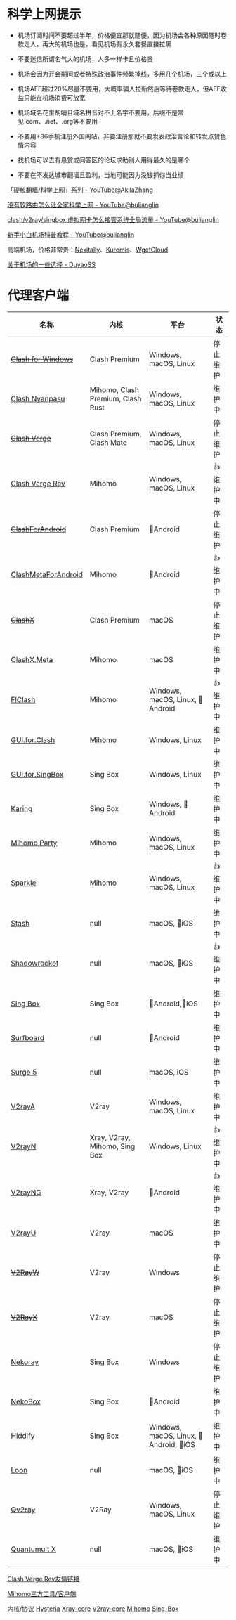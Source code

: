 # 科学上网提示

- 机场订阅时间不要超过半年，价格便宜那就随便，因为机场会各种原因随时卷款走人，再大的机场也是，看见机场有永久套餐直接拉黑

- 不要迷信所谓名气大的机场，人多一样卡且价格贵

- 机场会因为开会期间或者特殊政治事件频繁掉线，多用几个机场，三个或以上

- 机场AFF超过20%尽量不要用，大概率骗人拉新然后等待卷款走人，但AFF收益只能在机场消费可放宽

- 机场域名花里胡哨且域名拼音对不上名字不要用，后缀不是常见.com、.net、.org等不要用

- 不要用+86手机注册外国网站，非要注册那就不要发表政治言论和转发点赞色情内容

- 找机场可以去有悬赏或问答区的论坛求助别人用得最久的是哪个

- 不要在不发达城市翻墙且盈利，当地可能因为没钱抓你当业绩


[「硬核翻墙/科学上网」系列 - YouTube@AkilaZhang](https://www.youtube.com/watch?v=XKZM_AjCUr0&list=PLqybz7NWybwUgR-S6m78tfd-lV4sBvGFG)

[没有软路由怎么让全家科学上网 - YouTube@bulianglin](https://www.youtube.com/watch?v=GjhetHGIKLg)

[clash/v2ray/singbox 虚拟网卡怎么接管系统全局流量 - YouTube@bulianglin](https://www.youtube.com/watch?v=qItL005LUik)

[新手小白机场科普教程 - YouTube@bulianglin](https://www.youtube.com/watch?v=JuoXrqAest8)

高端机场，价格非常贵：[Nexitally](https://www.nexitally.com/)、[Kuromis](https://www.kuromis.com/)、[WgetCloud](https://wgetcloud.org/)

[关于机场的一些选择 - DuyaoSS](https://www.duyaoss.com/archives/2934/)
# 代理客户端

| 名称 | 内核 | 平台 | 状态 |
|---|---|---|---|
| ~~[Clash for Windows](https://github.com/Fndroid/clash_for_windows_pkg)~~ | Clash Premium | Windows, macOS, Linux | 停止维护 |
| [Clash Nyanpasu](https://github.com/libnyanpasu/clash-nyanpasu) | Mihomo, Clash Premium, Clash Rust | Windows, macOS, Linux | 维护中 |
| ~~[Clash Verge](https://github.com/zzzgydi/clash-verge)~~ | Clash Premium, Clash Mate | Windows, macOS, Linux | 停止维护 |
| [Clash Verge Rev](https://github.com/clash-verge-rev/clash-verge-rev) | Mihomo | Windows, macOS, Linux | 👍维护中 |
| ~~[ClashForAndroid](https://github.com/Kr328/ClashForAndroid)~~ | Clash Premium | 📱Android | 停止维护 |
| [ClashMetaForAndroid](https://github.com/MetaCubeX/ClashMetaForAndroid) | Mihomo | 📱Android | 👍维护中 |
| ~~[ClashX](https://github.com/yichengchen/clashX)~~ | Clash Premium | macOS | 停止维护 |
| [ClashX.Meta](https://github.com/MetaCubeX/ClashX.Meta) | Mihomo | macOS | 维护中 |
| [FlClash](https://github.com/chen08209/FlClash) | Mihomo | Windows, macOS, Linux, 📱Android | 👍维护中 |
| [GUI.for.Clash](https://github.com/GUI-for-Cores/GUI.for.Clash) | Mihomo | Windows, Linux | 维护中 |
| [GUI.for.SingBox](https://github.com/GUI-for-Cores/GUI.for.SingBox) | Sing Box | Windows, Linux | 维护中 |
| [Karing](https://github.com/KaringX/karing) | Sing Box | Windows, 📱Android | 维护中 |
| [Mihomo Party](https://github.com/mihomo-party-org/mihomo-party) | Mihomo | Windows, macOS, Linux | 维护中 |
| [Sparkle](https://github.com/xishang0128/clash-meta-party) | Mihomo | Windows, macOS, Linux | 👍维护中 |
| [Stash](https://apps.apple.com/us/app/stash-rule-based-proxy/id1596063349) | null | macOS, 📱iOS | 维护中 |
| [Shadowrocket](https://apps.apple.com/us/app/shadowrocket/id932747118) | null | macOS, 📱iOS | 👍维护中 |
| [Sing Box](https://github.com/SagerNet/sing-box) | Sing Box | 📱Android,📱iOS | 维护中 |
| [Surfboard](https://github.com/getsurfboard/surfboard) | null | 📱Android | 维护中 |
| [Surge 5](https://apps.apple.com/us/app/surge-5/id1442620678) | null | macOS, iOS | 维护中 |
| [V2rayA](https://github.com/v2rayA/v2rayA) | V2ray | Windows, macOS, Linux | 维护中 |
| [V2rayN](https://github.com/2dust/v2rayn) | Xray, V2ray, Mihomo, Sing Box | Windows, Linux | 👍维护中 |
| [V2rayNG](https://github.com/2dust/v2rayNG) | Xray, V2ray | 📱Android | 👍维护中 |
| [V2rayU](https://github.com/yanue/V2rayU) | V2ray | macOS | 维护中 |
| ~~[V2RayW](https://github.com/Cenmrev/V2RayW)~~ | V2ray | Windows | 停止维护 |
| ~~[V2RayX](https://github.com/Cenmrev/V2RayX)~~ | V2ray | macOS | 停止维护 |
| [Nekoray](https://github.com/MatsuriDayo/nekoray) | Sing Box | Windows | 停止维护 |
| [NekoBox](https://github.com/MatsuriDayo/NekoBoxForAndroid) | Sing Box | 📱Android | 维护中 |
| [Hiddify](https://github.com/hiddify/hiddify-app) | Sing Box | Windows, macOS, Linux, 📱Android, 📱iOS | 维护中 |
| [Loon](https://apps.apple.com/us/app/loon/id1373567447) | null | macOS, 📱iOS | 维护中 |
| ~~[Qv2ray](https://github.com/Qv2ray/Qv2ray)~~ | V2Ray | Windows, macOS, Linux | 停止维护 |
| [Quantumult X](https://apps.apple.com/us/app/quantumult-x/id1443988620) | null | macOS, 📱iOS | 维护中 |

[Clash Verge Rev友情链接](https://www.clashverge.dev/friendship.html)

[Mihomo三方工具/客户端](https://wiki.metacubex.one/startup/client/client/)

内核/协议
[Hysteria](https://github.com/apernet/hysteria)
[Xray-core](https://github.com/XTLS/Xray-core)
[V2ray-core](https://github.com/v2fly/v2ray-core)
[Mihomo](https://github.com/MetaCubeX/mihomo)
[Sing-Box](https://github.com/SagerNet/sing-box)
